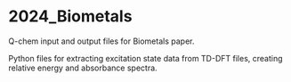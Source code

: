 # 2024_Biometals
Q-chem input and output files for Biometals paper.

<!--DFT and TD-DFT studies to elucidate the configurational isomers of ferric aerobactin, ferric petrobactin, and their ferric photoproducts-->
<!--Sasha Gardner, Carl J. Carrano, Yuezhi Mao, Frithjof C. Küpper, Andrew Cooksy-->

Python files for extracting excitation state data from TD-DFT files, creating relative energy and absorbance spectra.

